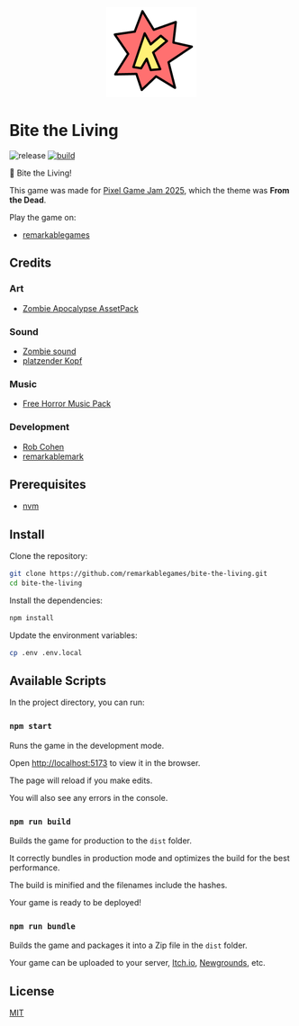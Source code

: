 <p align="center">
  <img src="https://github.com/remarkablegames/bite-the-living/blob/master/public/logo.png" alt="Bite the Living">
</p>

# Bite the Living

![release](https://img.shields.io/github/v/release/remarkablegames/bite-the-living)
[![build](https://github.com/remarkablegames/bite-the-living/actions/workflows/build.yml/badge.svg)](https://github.com/remarkablegames/bite-the-living/actions/workflows/build.yml)

🧟 Bite the Living!

This game was made for [Pixel Game Jam 2025](https://itch.io/jam/-pixel-game-jam-2025), which the theme was **From the Dead**.

Play the game on:

- [remarkablegames](https://remarkablegames.org/bite-the-living)

## Credits

### Art

- [Zombie Apocalypse AssetPack](https://pixelrogueknight.itch.io/zombie-apocalypse-assetpack)

### Sound

- [Zombie sound](https://pixabay.com/sound-effects/zombie-sound-224167/)
- [platzender Kopf](https://pixabay.com/sound-effects/platzender-kopf-107522/)

### Music

- [Free Horror Music Pack](https://void1gaming.itch.io/free-horror-music-pack)

### Development

- [Rob Cohen](https://github.com/rmacohen)
- [remarkablemark](https://github.com/remarkablemark)

## Prerequisites

- [nvm](https://github.com/nvm-sh/nvm#readme)

## Install

Clone the repository:

```sh
git clone https://github.com/remarkablegames/bite-the-living.git
cd bite-the-living
```

Install the dependencies:

```sh
npm install
```

Update the environment variables:

```sh
cp .env .env.local
```

## Available Scripts

In the project directory, you can run:

### `npm start`

Runs the game in the development mode.

Open [http://localhost:5173](http://localhost:5173) to view it in the browser.

The page will reload if you make edits.

You will also see any errors in the console.

### `npm run build`

Builds the game for production to the `dist` folder.

It correctly bundles in production mode and optimizes the build for the best performance.

The build is minified and the filenames include the hashes.

Your game is ready to be deployed!

### `npm run bundle`

Builds the game and packages it into a Zip file in the `dist` folder.

Your game can be uploaded to your server, [Itch.io](https://itch.io/), [Newgrounds](https://www.newgrounds.com/), etc.

## License

[MIT](LICENSE)
